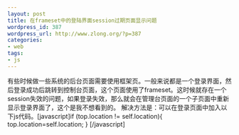 ```yaml
---
layout: post
title: 在frameset中的登陆界面session过期页面显示问题
wordpress_id: 387
wordpress_url: http://www.zlong.org/?p=387
categories:
- web
tags:
- js
---
```

有些时候做一些系统的后台页面需要使用框架页。一般来说都是一个登录界面，然后登录成功后跳转到控制台页面，这个页面使用了frameset。这时候就存在一个session失效的问题，如果登录失效，那么就会在管理台页面的一个子页面中重新显示登录界面了，这个是我不想看到的。 解决方法是：可以在登录页面中加入以下js代码。[javascript]if (top.location != self.location){  top.location=self.location;  } [/javascript]
